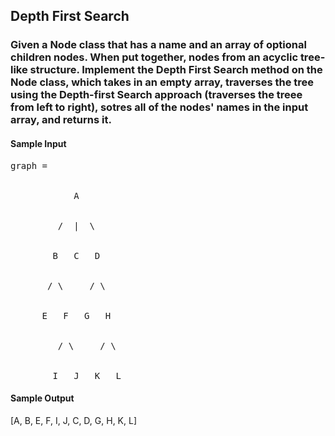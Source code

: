 ## Depth First Search
### Given a Node class that has a name and an array of optional children nodes. When put together, nodes from an acyclic tree-like structure. Implement the Depth First Search method on the Node class, which takes in an empty array, traverses the tree using the Depth-first Search approach (traverses the treee from left to right), sotres all of the nodes' names in the input array, and returns it. 

<h4>Sample Input</h4>

<pre>
graph =    
</br>
            A
</br>
         /  |  \
</br>
        B   C   D
</br>
       / \     / \
</br>
      E   F   G   H
</br>
         / \     / \
</br>
        I   J   K   L
</pre>

<h4>Sample Output</h4>
[A, B, E, F, I, J, C, D, G, H, K, L]
